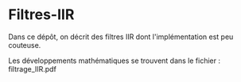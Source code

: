 # Filtres-IIR
Dans ce dépôt, on décrit des filtres IIR dont l'implémentation est peu couteuse.

Les développements mathématiques se trouvent dans le fichier : filtrage_IIR.pdf
